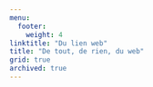 ```yaml
---
menu:
  footer:
    weight: 4
linktitle: "Du lien web"
title: "De tout, de rien, du web"
grid: true
archived: true
---
```

